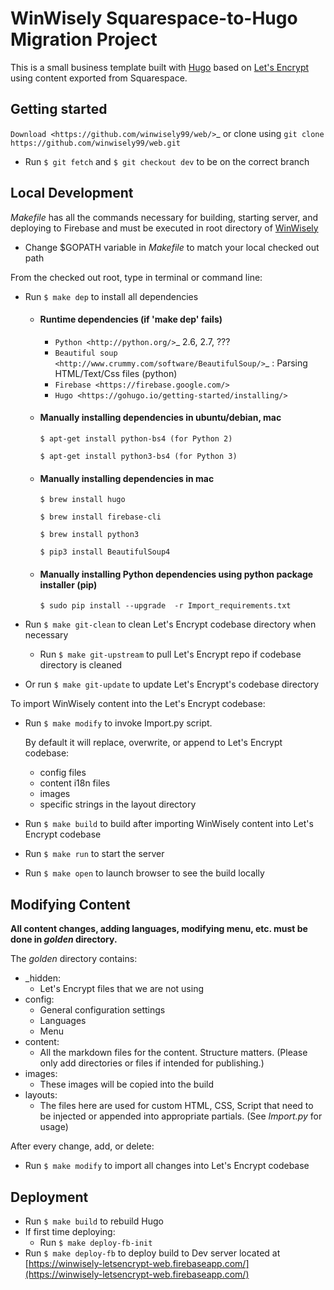 # WinWisely Squarespace-to-Hugo Migration Project

This is a small business template built with [Hugo](https://github.com/gohugoio/hugo) based on [Let's Encrypt](https://github.com/letsencrypt) using content exported from Squarespace.  

## Getting started

`Download <https://github.com/winwisely99/web/>`_ or clone using ``git clone https://github.com/winwisely99/web.git``

- Run `$ git fetch` and `$ git checkout dev` to be on the correct branch

## Local Development

*Makefile* has all the commands necessary for building, starting server, and deploying to Firebase and must be executed in root directory of [WinWisely](https://github.com/winwisely99/web.git)

- Change $GOPATH variable in *Makefile* to match your local checked out path

From the checked out root, type in terminal or command line:

- Run `$ make dep` to install all dependencies 
   
  - #### Runtime dependencies (if 'make dep' fails)
  
    - `Python <http://python.org/>`_ 2.6, 2.7, ???
    - `Beautiful soup <http://www.crummy.com/software/BeautifulSoup/>`_ : Parsing HTML/Text/Css files (python)
    - `Firebase <https://firebase.google.com/>`
    - `Hugo <https://gohugo.io/getting-started/installing/>`

  - #### Manually installing dependencies in ubuntu/debian, mac
  
      ``$ apt-get install python-bs4 (for Python 2)``
   
      ``$ apt-get install python3-bs4 (for Python 3)``

  - #### Manually installing dependencies in mac
  
      ``$ brew install hugo``
      
      ``$ brew install firebase-cli``
      
      ``$ brew install python3``
      
      ``$ pip3 install BeautifulSoup4``      

  - ####  Manually installing Python dependencies using python package installer (pip)
  
      ``$ sudo pip install --upgrade  -r Import_requirements.txt``


- Run `$ make git-clean` to clean Let's Encrypt codebase directory when necessary
  - Run `$ make git-upstream` to pull Let's Encrypt repo if codebase directory is cleaned
- Or run `$ make git-update` to update Let's Encrypt's codebase directory

To import WinWisely content into the Let's Encrypt codebase:

- Run `$ make modify` to invoke Import.py script. 

  By default it will replace, overwrite, or append to Let's Encrypt codebase:
    - config files
    - content i18n files
    - images
    - specific strings in the layout directory 

- Run `$ make build` to build after importing WinWisely content into Let's Encrypt codebase

- Run `$ make run` to start the server

- Run `$ make open` to launch browser to see the build locally

## Modifying Content

**All content changes, adding languages, modifying menu, etc. must be done in _golden_ directory.**

The _golden_ directory contains:
- _hidden:
  - Let's Encrypt files that we are not using
- config:
  - General configuration settings
  - Languages
  - Menu
- content:
  - All the markdown files for the content.  Structure matters. (Please only add directories or files if intended for publishing.)
- images:
  - These images will be copied into the build
- layouts:
  - The files here are used for custom HTML, CSS, Script that need to be injected or appended into appropriate partials. (See _Import.py_ for usage)
  
After every change, add, or delete:
- Run `$ make modify` to import all changes into Let's Encrypt codebase

## Deployment

- Run `$ make build` to rebuild Hugo
- If first time deploying:
  - Run `$ make deploy-fb-init`
- Run `$ make deploy-fb` to deploy build to Dev server located at [https://winwisely-letsencrypt-web.firebaseapp.com/](https://winwisely-letsencrypt-web.firebaseapp.com/)

